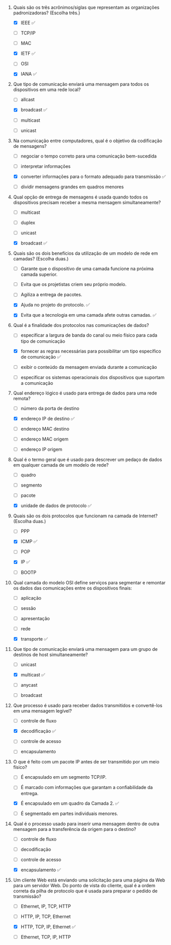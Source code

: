 1. Quais são os três acrônimos/siglas que representam as organizações padronizadoras? (Escolha três.)
    
    - [x] IEEE ✅
    
    - [ ] TCP/IP
    
    - [ ] MAC
    
    - [x] IETF ✅
    
    - [ ] OSI
    
    - [x] IANA ✅
    
2. Que tipo de comunicação enviará uma mensagem para todos os dispositivos em uma rede local?
    
    - [ ] allcast
    
    - [x] broadcast ✅
    
    - [ ] multicast
    
    - [ ] unicast
    
3. Na comunicação entre computadores, qual é o objetivo da codificação de mensagens?
    
    - [ ] negociar o tempo correto para uma comunicação bem-sucedida
    
    - [ ] interpretar informações
    
    - [x] converter informações para o formato adequado para transmissão ✅
    
    - [ ] dividir mensagens grandes em quadros menores
    
4. Qual opção de entrega de mensagens é usada quando todos os dispositivos precisam receber a mesma mensagem simultaneamente?
    
    - [ ] multicast
    
    - [ ] duplex
    
    - [ ] unicast
    
    - [x] broadcast ✅
    
5. Quais são os dois benefícios da utilização de um modelo de rede em camadas? (Escolha duas.)
    
    - [ ] Garante que o dispositivo de uma camada funcione na próxima camada superior.
    
    - [ ] Evita que os projetistas criem seu próprio modelo.
    
    - [ ] Agiliza a entrega de pacotes.
    
    - [x] Ajuda no projeto do protocolo. ✅
    
    - [x] Evita que a tecnologia em uma camada afete outras camadas. ✅
    
6. Qual é a finalidade dos protocolos nas comunicações de dados?
    
    - [ ] especificar a largura de banda do canal ou meio físico para cada tipo de comunicação
    
    - [x] fornecer as regras necessárias para possibilitar um tipo específico de comunicação ✅
    
    - [ ] exibir o conteúdo da mensagem enviada durante a comunicação
    
    - [ ] especificar os sistemas operacionais dos dispositivos que suportam a comunicação
    
7. Qual endereço lógico é usado para entrega de dados para uma rede remota?
    
    - [ ] número da porta de destino
    
    - [x] endereço IP de destino ✅
     
    - [ ] endereço MAC destino
    
    - [ ] endereço MAC origem
    
    - [ ] endereço IP origem
    
8. Qual é o termo geral que é usado para descrever um pedaço de dados em qualquer camada de um modelo de rede?
    
    - [ ] quadro
    
    - [ ] segmento
    
    - [ ] pacote
    
    - [x] unidade de dados de protocolo ✅
    
9. Quais são os dois protocolos que funcionam na camada de Internet? (Escolha duas.)
    
    - [ ] PPP
    
    - [x] ICMP ✅
    
    - [ ] POP
    
    - [x] IP ✅
    
    - [ ] BOOTP
    
10. Qual camada do modelo OSI define serviços para segmentar e remontar os dados das comunicações entre os dispositivos finais:
    
    - [ ] aplicação
    
    - [ ] sessão
    
    - [ ] apresentação
    
    - [ ] rede
    
    - [x] transporte ✅
    
11. Que tipo de comunicação enviará uma mensagem para um grupo de destinos de host simultaneamente?
    
    - [ ] unicast
    
    - [x] multicast ✅
    
    - [ ] anycast
    
    - [ ] broadcast
    
12. Que processo é usado para receber dados transmitidos e convertê-los em uma mensagem legível?
    
    - [ ] controle de fluxo
    
    - [x] decodificação ✅
    
    - [ ] controle de acesso
    
    - [ ] encapsulamento
    
13. O que é feito com um pacote IP antes de ser transmitido por um meio físico?
    
    - [ ] É encapsulado em um segmento TCP/IP.
    
    - [ ] É marcado com informações que garantam a confiabilidade da entrega.
    
    - [x] É encapsulado em um quadro da Camada 2. ✅
    
    - [ ] É segmentado em partes individuais menores.
    
14. Qual é o processo usado para inserir uma mensagem dentro de outra mensagem para a transferência da origem para o destino?
    
    - [ ] controle de fluxo
    
    - [ ] decodificação
    
    - [ ] controle de acesso
    
    - [x] encapsulamento ✅
    
15. Um cliente Web está enviando uma solicitação para uma página da Web para um servidor Web. Do ponto de vista do cliente, qual é a ordem correta da pilha de protocolo que é usada para preparar o pedido de transmissão?

    - [ ] Ethernet, IP, TCP, HTTP
    
    - [ ] HTTP, IP, TCP, Ethernet
    
    - [x] HTTP, TCP, IP, Ethernet ✅
    
    - [ ] Ethernet, TCP, IP, HTTP